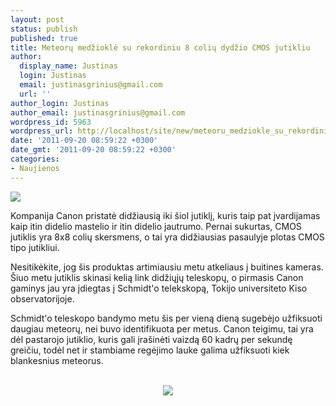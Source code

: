 ```yaml
---
layout: post
status: publish
published: true
title: Meteorų medžioklė su rekordiniu 8 colių dydžio CMOS jutikliu
author:
  display_name: Justinas
  login: Justinas
  email: justinasgrinius@gmail.com
  url: ''
author_login: Justinas
author_email: justinasgrinius@gmail.com
wordpress_id: 5963
wordpress_url: http://localhost/site/new/meteoru_medziokle_su_rekordiniu_8_coliu_dydzio_cmos_jutikliu/
date: '2011-09-20 08:59:22 +0300'
date_gmt: '2011-09-20 08:59:22 +0300'
categories:
- Naujienos
---
```

<div class="imgright"><img src="http://technews.lt/upload/halleyscomet.jpg"  /></div>
<p>Kompanija Canon pristatė didžiausią iki šiol jutiklį, kuris taip pat įvardijamas kaip itin didelio mastelio ir itin didelio jautrumo. Pernai sukurtas, CMOS jutiklis yra 8x8 colių skersmens, o tai yra didžiausias pasaulyje plotas CMOS tipo jutikliui.</p>
<p>Nesitikėkite, jog šis produktas artimiausiu metu atkeliaus į buitines kameras. Šiuo metu jutiklis skinasi kelią link didžiųjų teleskopų, o pirmasis Canon gaminys jau yra įdiegtas į Schmidt'o telekskopą, Tokijo universiteto Kiso observatorijoje.</p>
<p>Schmidt'o teleskopo bandymo metu šis per vieną dieną sugebėjo užfiksuoti daugiau meteorų, nei buvo identifikuota per metus. Canon teigimu, tai yra dėl pastarojo jutiklio, kuris gali įrašinėti vaizdą 60 kadrų per sekundę greičiu, todėl net ir stambiame regėjimo lauke galima užfiksuoti kiek blankesnius meteorus.</p>
<p><center><br /><img src="http://technews.lt/upload/canon_sensor.jpg" /><br /></center></p>
